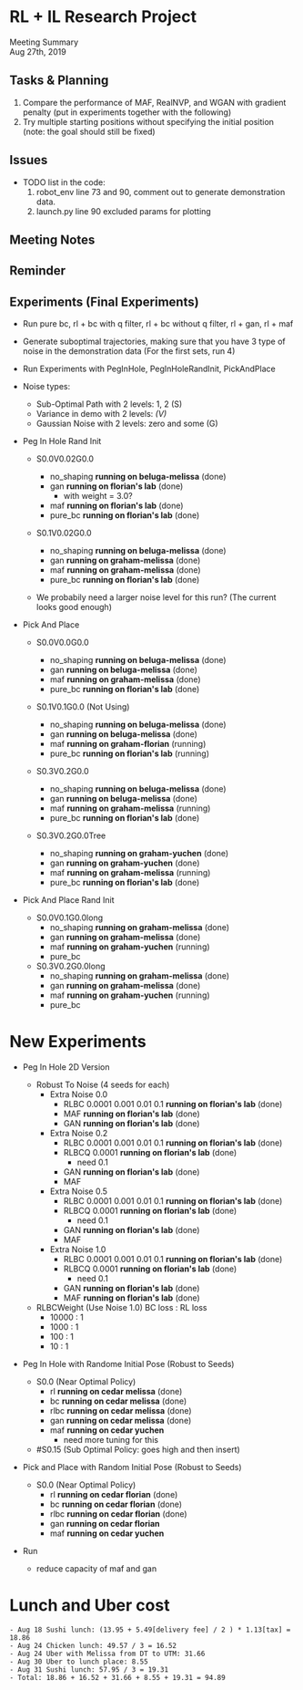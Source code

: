 # RL + IL Research Project
Meeting Summary\
Aug 27th, 2019


## Tasks & Planning

1. Compare the performance of MAF, RealNVP, and WGAN with gradient penalty (put in experiments together with the following)
2. Try multiple starting positions without specifying the initial position (note: the goal should still be fixed)



## Issues

- TODO list in the code:
    1. robot_env line 73 and 90, comment out to generate demonstration data.
    2. launch.py line 90 excluded params for plotting


## Meeting Notes


## Reminder

## Experiments (Final Experiments)

- Run pure bc, rl + bc with q filter, rl + bc without q filter, rl + gan, rl + maf
- Generate suboptimal trajectories, making sure that you have 3 type of noise in the demonstration data (For the first sets, run 4)
- Run Experiments with PegInHole, PegInHoleRandInit, PickAndPlace

- Noise types:
    - Sub-Optimal Path with 2 levels: 1, 2  (S)
    - Variance in demo with 2 levels: <var>  (V)
    - Gaussian Noise with 2 levels: zero and some  (G)


- Peg In Hole Rand Init
    - S0.0V0.02G0.0
        - no_shaping **running on beluga-melissa** (done)
        - gan        **running on florian's lab** (done)
            - with weight = 3.0?
        - maf        **running on florian's lab** (done)
        - pure_bc    **running on florian's lab** (done)

    - S0.1V0.02G0.0
        - no_shaping **running on beluga-melissa** (done)
        - gan        **running on graham-melissa** (done)
        - maf        **running on graham-melissa** (done)
        - pure_bc    **running on florian's lab** (done)

    - We probabily need a larger noise level for this run? (The current looks good enough)

- Pick And Place
    - S0.0V0.0G0.0
        - no_shaping **running on beluga-melissa** (done)
        - gan        **running on beluga-melissa** (done)
        - maf        **running on graham-melissa** (done)
        - pure_bc    **running on florian's lab** (done)

    - S0.1V0.1G0.0 (Not Using)
        - no_shaping **running on beluga-melissa** (done)
        - gan        **running on beluga-melissa** (done)
        - maf        **running on graham-florian** (running)
        - pure_bc    **running on florian's lab** (running)

    - S0.3V0.2G0.0
        - no_shaping **running on beluga-melissa** (done)
        - gan        **running on beluga-melissa** (done)
        - maf        **running on graham-melissa** (running)
        - pure_bc    **running on florian's lab** (done)

    - S0.3V0.2G0.0Tree
        - no_shaping **running on graham-yuchen** (done)
        - gan        **running on graham-yuchen** (done)
        - maf        **running on graham-melissa** (running)
        - pure_bc    **running on florian's lab** (done)

- Pick And Place Rand Init
    - S0.0V0.1G0.0long
        - no_shaping **running on graham-melissa** (done)
        - gan        **running on graham-melissa** (done)
        - maf        **running on graham-yuchen** (running)
        - pure_bc
    - S0.3V0.2G0.0long
        - no_shaping **running on graham-melissa** (done)
        - gan        **running on graham-melissa** (done)
        - maf        **running on graham-yuchen** (running)
        - pure_bc




# New Experiments

- Peg In Hole 2D Version
    - Robust To Noise (4 seeds for each)
        - Extra Noise 0.0
            - RLBC 0.0001 0.001 0.01 0.1 **running on florian's lab** (done)
            - MAF **running on florian's lab** (done)
            - GAN **running on florian's lab** (done)
        - Extra Noise 0.2
            - RLBC 0.0001 0.001 0.01 0.1 **running on florian's lab** (done)
            - RLBCQ 0.0001 **running on florian's lab** (done)
                - need 0.1
            - GAN **running on florian's lab** (done)
            - MAF
        - Extra Noise 0.5
            - RLBC 0.0001 0.001 0.01 0.1 **running on florian's lab** (done)
            - RLBCQ 0.0001 **running on florian's lab** (done)
                - need 0.1
            - GAN **running on florian's lab** (done)
            - MAF        
        - Extra Noise 1.0
            - RLBC 0.0001 0.001 0.01 0.1 **running on florian's lab** (done)
            - RLBCQ 0.0001 **running on florian's lab** (done)
                - need 0.1
            - GAN **running on florian's lab** (done)
            - MAF **running on florian's lab** (done)
    - RLBCWeight (Use Noise 1.0) BC loss : RL loss
        - 10000 : 1
        - 1000 : 1
        - 100 : 1
        - 10 : 1

- Peg In Hole with Randome Initial Pose (Robust to Seeds)
    - S0.0 (Near Optimal Policy)
        - rl **running on cedar melissa** (done)
        - bc **running on cedar melissa** (done)
        - rlbc **running on cedar melissa** (done)
        - gan **running on cedar melissa** (done)
        - maf **running on cedar yuchen**
            - need more tuning for this
    - #S0.15 (Sub Optimal Policy: goes high and then insert)

- Pick and Place with Random Initial Pose (Robust to Seeds)
    - S0.0 (Near Optimal Policy)
        - rl **running on cedar florian** (done)
        - bc **running on cedar florian** (done)
        - rlbc **running on cedar florian** (done)
        - gan **running on cedar florian**
        - maf **running on cedar yuchen**

- Run
    - reduce capacity of maf and gan


# Lunch and Uber cost
    - Aug 18 Sushi lunch: (13.95 + 5.49[delivery fee] / 2 ) * 1.13[tax] = 18.86
    - Aug 24 Chicken lunch: 49.57 / 3 = 16.52
    - Aug 24 Uber with Melissa from DT to UTM: 31.66
    - Aug 30 Uber to lunch place: 8.55
    - Aug 31 Sushi lunch: 57.95 / 3 = 19.31
    - Total: 18.86 + 16.52 + 31.66 + 8.55 + 19.31 = 94.89